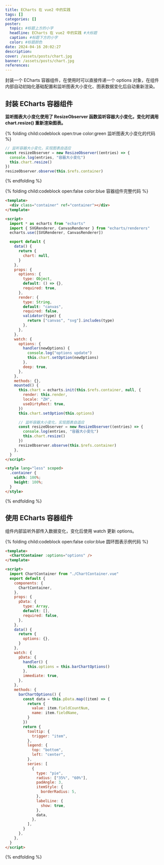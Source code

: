 ```yaml
---
title: ECharts 在 vue2 中的实践
tags: []
categories: []
poster:
  topic: #标题上方的小字
  headline: ECharts 在 vue2 中的实践 #大标题
  caption: #标题下方的小字
  color: #标题颜色
date: 2024-04-16 20:02:27
description:
cover: /assets/posts/chart.jpg
banner: /assets/posts/chart.jpg
references:
---
```


封装一个 ECharts 容器组件，在使用时可以直接传递一个 options 对象，在组件内部自动初始化基础配置和监听图表大小变化、图表数据变化后自动重新渲染。

## 封装 ECharts 容器组件

**监听图表大小变化使用了 ResizeObserver 函数监听容器大小变化，变化时调用 chart.resize() 重新渲染图表。**

{% folding child:codeblock open:true color:green 监听图表大小变化的代码 %}

```js
// 监听容器大小变化，实现图表自适应
const resizeObserver = new ResizeObserver((entries) => {
  console.log(entries, "容器大小变化")
  this.chart.resize()
})
resizeObserver.observe(this.$refs.container)
```

{% endfolding %}

{% folding child:codeblock open:false color:blue 容器组件完整代码 %}

```html ChartContainer.vue
<template>
  <div class="container" ref="container"></div>
</template>

<script>
  import * as echarts from "echarts"
  import { SVGRenderer, CanvasRenderer } from "echarts/renderers"
  echarts.use([SVGRenderer, CanvasRenderer])

  export default {
    data() {
      return {
        chart: null,
      }
    },
    props: {
      options: {
        type: Object,
        default: () => {},
        required: true,
      },
      render: {
        type: String,
        default: "canvas",
        required: false,
        validator(type) {
          return ["canvas", "svg"].includes(type)
        },
      },
    },
    watch: {
      options: {
        handler(newOptions) {
          console.log("options update")
          this.chart.setOption(newOptions)
        },
        deep: true,
      },
    },
    methods: {},
    mounted() {
      this.chart = echarts.init(this.$refs.container, null, {
        render: this.render,
        locale: "ZH",
        useDirtyRect: true,
      })
      this.chart.setOption(this.options)

      // 监听容器大小变化，实现图表自适应
      const resizeObserver = new ResizeObserver((entries) => {
        console.log(entries, "容器大小变化")
        this.chart.resize()
      })
      resizeObserver.observe(this.$refs.container)
    },
  }
</script>

<style lang="less" scoped>
  .container {
    width: 100%;
    height: 100%;
  }
</style>
```

{% endfolding %}

## 使用 ECharts 容器组件

组件内部监听外部传入数据变化，变化后使用 watch 更新 options。

{% folding child:codeblock open:false color:blue 圆环图表示例代码 %}

```html
<template>
  <ChartContainer :options="options" />
</template>

<script>
  import ChartContainer from "./ChartContainer.vue"
  export default {
    components: {
      ChartContainer,
    },
    props: {
      pData: {
        type: Array,
        default: [],
        required: false,
      },
    },
    data() {
      return {
        options: {},
      }
    },
    watch: {
      pData: {
        handler() {
          this.options = this.barChartOptions()
        },
        immediate: true,
      },
    },
    methods: {
      barChartOptions() {
        const data = this.pData.map((item) => {
          return {
            value: item.fieldCountNum,
            name: item.fieldName,
          }
        })
        return {
          tooltip: {
            trigger: "item",
          },
          legend: {
            top: "bottom",
            left: "center",
          },
          series: [
            {
              type: "pie",
              radius: ["35%", "60%"],
              padAngle: 3,
              itemStyle: {
                borderRadius: 5,
              },
              labelLine: {
                show: true,
              },
              data,
            },
          ],
        }
      },
    },
  }
</script>
```

{% endfolding %}
